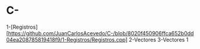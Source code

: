 # C-

1-[Registros] [https://github.com/JuanCarlosAcevedo/C-/blob/8020f450906ffca652b0dd04ea208785819418f9/1-Registros/Registros.cpp]
2-Vectores
3-Vectores 1
